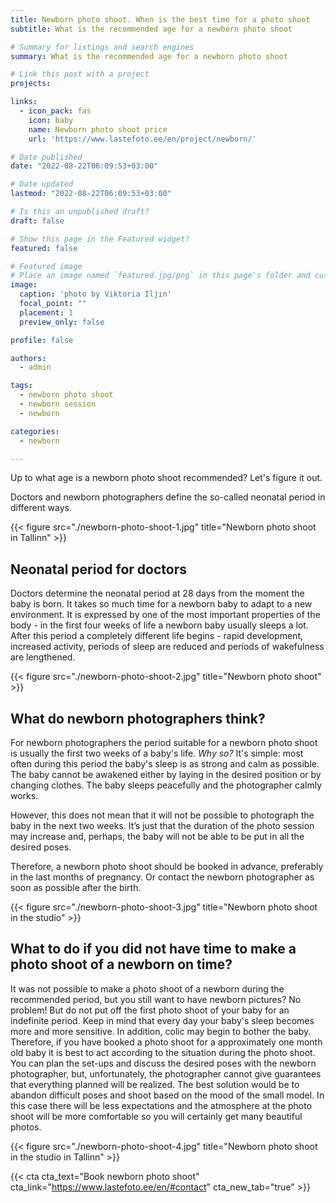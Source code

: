 ```yaml
---
title: Newborn photo shoot. When is the best time for a photo shoot
subtitle: What is the recommended age for a newborn photo shoot

# Summary for listings and search engines
summary: What is the recommended age for a newborn photo shoot

# Link this post with a project
projects: 

links:
  - icon_pack: fas
    icon: baby
    name: Newborn photo shoot price
    url: 'https://www.lastefoto.ee/en/project/newborn/'

# Date published
date: "2022-08-22T06:09:53+03:00"

# Date updated
lastmod: "2022-08-22T06:09:53+03:00"

# Is this an unpublished draft?
draft: false

# Show this page in the Featured widget?
featured: false

# Featured image
# Place an image named `featured.jpg/png` in this page's folder and customize its options here.
image:
  caption: 'photo by Viktoria Iljin'
  focal_point: ""
  placement: 1
  preview_only: false

profile: false

authors:
  - admin

tags:
  - newborn photo shoot
  - newborn session
  - newborn

categories:
  - newborn

---
```

Up to what age is a newborn photo shoot recommended? Let's figure it out.

Doctors and newborn photographers define the so-called neonatal period in different ways.

{{< figure src="./newborn-photo-shoot-1.jpg" title="Newborn photo shoot in Tallinn" >}}

## Neonatal period for doctors
Doctors determine the neonatal period at 28 days from the moment the baby is born. It takes so much time for a newborn baby to adapt to a new environment. It is expressed by one of the most important properties of the body - in the first four weeks of life a newborn baby usually sleeps a lot. After this period a completely different life begins - rapid development, increased activity, periods of sleep are reduced and periods of wakefulness are lengthened.

{{< figure src="./newborn-photo-shoot-2.jpg" title="Newborn photo shoot" >}}

## What do newborn photographers think?
For newborn photographers the period suitable for a newborn photo shoot is usually the first two weeks of a baby's life. _Why so?_ It's simple: most often during this period the baby's sleep is as strong and calm as possible. The baby cannot be awakened either by laying in the desired position or by changing clothes. The baby sleeps peacefully and the photographer calmly works.

However, this does not mean that it will not be possible to photograph the baby in the next two weeks. It’s just that the duration of the photo session may increase and, perhaps, the baby will not be able to be put in all the desired poses.

Therefore, a newborn photo shoot should be booked in advance, preferably in the last months of pregnancy. Or contact the newborn photographer as soon as possible after the birth.

{{< figure src="./newborn-photo-shoot-3.jpg" title="Newborn photo shoot in the studio" >}}

## What to do if you did not have time to make a photo shoot of a newborn on time?
It was not possible to make a photo shoot of a newborn during the recommended period, but you still want to have newborn pictures? No problem! But do not put off the first photo shoot of your baby for an indefinite period. Keep in mind that every day your baby's sleep becomes more and more sensitive. In addition, colic may begin to bother the baby. Therefore, if you have booked a photo shoot for a approximately one month old baby it is best to act according to the situation during the photo shoot. You can plan the set-ups and discuss the desired poses with the newborn photographer, but, unfortunately, the photographer cannot give guarantees that everything planned will be realized. The best solution would be to abandon difficult poses and shoot based on the mood of the small model. In this case there will be less expectations and the atmosphere at the photo shoot will be more comfortable so you will certainly get many beautiful photos.

{{< figure src="./newborn-photo-shoot-4.jpg" title="Newborn photo shoot in the studio in Tallinn" >}}

{{< cta cta_text="Book newborn photo shoot" cta_link="https://www.lastefoto.ee/en/#contact" cta_new_tab="true" >}}